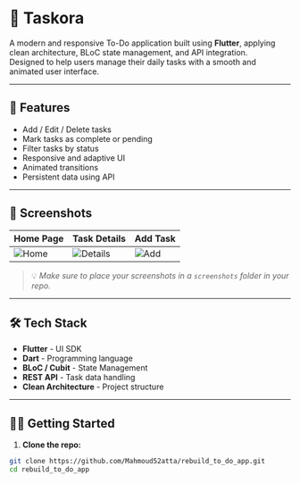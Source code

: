 # 📝 Taskora

A modern and responsive To-Do application built using **Flutter**, applying clean architecture, BLoC state management, and API integration.  
Designed to help users manage their daily tasks with a smooth and animated user interface.

---

## 🚀 Features

- Add / Edit / Delete tasks
- Mark tasks as complete or pending
- Filter tasks by status
- Responsive and adaptive UI
- Animated transitions
- Persistent data using API

---

## 📱 Screenshots

| Home Page | Task Details | Add Task |
|----------|--------------|----------|
| ![Home](screenshots/home.png) | ![Details](screenshots/details.png) | ![Add](screenshots/add.png) |

> 💡 *Make sure to place your screenshots in a `screenshots` folder in your repo.*

---

## 🛠️ Tech Stack

- **Flutter** - UI SDK
- **Dart** - Programming language
- **BLoC / Cubit** - State Management
- **REST API** - Task data handling
- **Clean Architecture** - Project structure

---

## 🧑‍💻 Getting Started

1. **Clone the repo:**

```bash
git clone https://github.com/Mahmoud52atta/rebuild_to_do_app.git
cd rebuild_to_do_app
